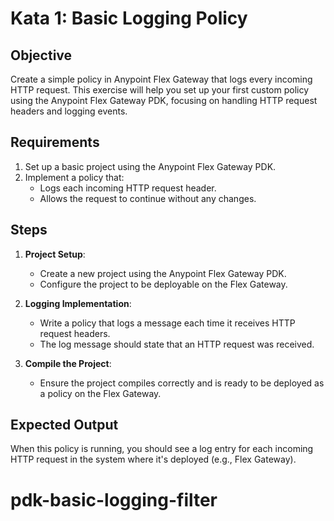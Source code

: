 # Kata 1: Basic Logging Policy

## Objective

Create a simple policy in Anypoint Flex Gateway that logs every incoming HTTP request. This exercise will help you set up your first custom policy using the Anypoint Flex Gateway PDK, focusing on handling HTTP request headers and logging events.

## Requirements

1. Set up a basic project using the Anypoint Flex Gateway PDK.
2. Implement a policy that:
   - Logs each incoming HTTP request header.
   - Allows the request to continue without any changes.

## Steps

1. **Project Setup**:
   - Create a new project using the Anypoint Flex Gateway PDK.
   - Configure the project to be deployable on the Flex Gateway.

2. **Logging Implementation**:
   - Write a policy that logs a message each time it receives HTTP request headers.
   - The log message should state that an HTTP request was received.

3. **Compile the Project**:
   - Ensure the project compiles correctly and is ready to be deployed as a policy on the Flex Gateway.

## Expected Output

When this policy is running, you should see a log entry for each incoming HTTP request in the system where it's deployed (e.g., Flex Gateway).
# pdk-basic-logging-filter
